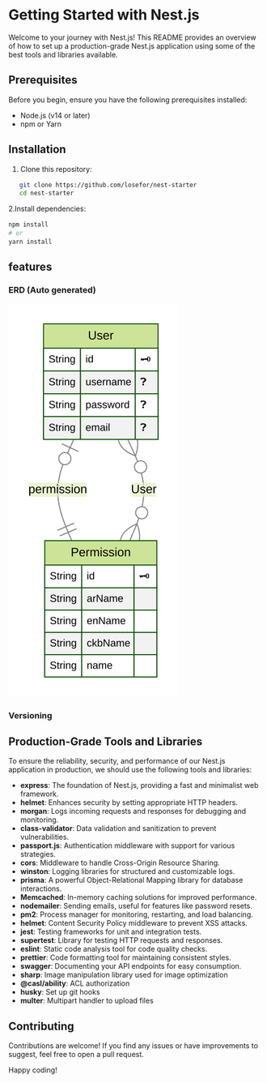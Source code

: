 # Getting Started with Nest.js

Welcome to your journey with Nest.js! This README provides an overview of how to set up a production-grade Nest.js application using some of the best tools and libraries available.

## Prerequisites

Before you begin, ensure you have the following prerequisites installed:

- Node.js (v14 or later)
- npm or Yarn

## Installation

1. Clone this repository:

```bash
   git clone https://github.com/losefor/nest-starter
   cd nest-starter
```

2.Install dependencies:

```bash
npm install
# or
yarn install
```

## features

### ERD (Auto generated)

![Auto generated erd](./src/prisma/generated-erd.svg)

### Versioning

## Production-Grade Tools and Libraries

To ensure the reliability, security, and performance of our Nest.js application in production, we should use the following tools and libraries:

- **express**: The foundation of Nest.js, providing a fast and minimalist web framework.
- **helmet**: Enhances security by setting appropriate HTTP headers.
- **morgan**: Logs incoming requests and responses for debugging and monitoring.
- **class-validator**: Data validation and sanitization to prevent vulnerabilities.
- **passport.js**: Authentication middleware with support for various strategies.
- **cors**: Middleware to handle Cross-Origin Resource Sharing.
- **winston**: Logging libraries for structured and customizable logs.
- **prisma**: A powerful Object-Relational Mapping library for database interactions.
- **Memcached**: In-memory caching solutions for improved performance.
- **nodemailer**: Sending emails, useful for features like password resets.
- **pm2**: Process manager for monitoring, restarting, and load balancing.
- **helmet**: Content Security Policy middleware to prevent XSS attacks.
- **jest**: Testing frameworks for unit and integration tests.
- **supertest**: Library for testing HTTP requests and responses.
- **eslint**: Static code analysis tool for code quality checks.
- **prettier**: Code formatting tool for maintaining consistent styles.
- **swagger**: Documenting your API endpoints for easy consumption.
- **sharp**: Image manipulation library used for image optimization
- **@casl/ability**: ACL authorization
- **husky**: Set up git hooks
- **multer**: Multipart handler to upload files

## Contributing

Contributions are welcome! If you find any issues or have improvements to suggest, feel free to open a pull request.

Happy coding!
